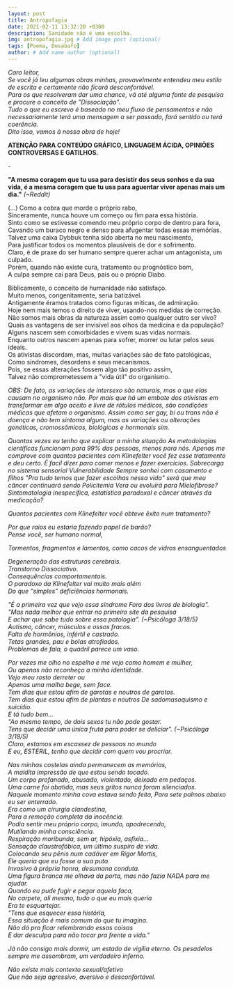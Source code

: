 ```yaml
---
layout: post
title: Antropofagia
date: 2021-02-11 13:32:20 +0300
description: Sanidade não é uma escolha.
img: antropofagia.jpg # Add image post (optional)
tags: [Poema, Desabafo]
author: # Add name author (optional)
---
```

<p><i>Caro leitor,<br>
Se você já leu algumas obras minhas, provavelmente entendeu meu estilo de escrita e certamente não ficará desconfortável.<br>
Para os que resolveram dar uma chance, vá até alguma fonte de pesquisa e procure o conceito de "Dissociação".<br>
Tudo o que eu escrevo é baseado no meu fluxo de pensamentos e não necessariamente terá uma mensagem a ser passada, fará sentido ou terá coerência.<br>
Dito isso, vamos à nossa obra de hoje!</i></p>

<p><b>ATENÇÃO PARA CONTEÚDO GRÁFICO, LINGUAGEM ÁCIDA, OPINIÕES CONTROVERSAS E GATILHOS.</b></p>
<p>-</p>

<p><b>"A mesma coragem que tu usa para desistir dos seus sonhos e da sua vida, é a mesma coragem que tu usa para aguentar viver apenas mais um dia."</b><i> (~Reddit)</i></p>

<p>(...) Como a cobra que morde o próprio rabo, <br>
Sinceramente, nunca houve um começo ou fim para essa história.<br>
Sinto como se estivesse comendo meu próprio corpo de dentro para fora,<br>
Cavando um buraco negro e denso para afugentar todas essas memórias.<br>
Talvez uma caixa Dybbuk tenha sido aberta no meu nascimento,<br>
Para justificar todos os momentos plausíveis de dor e sofrimento.<br>
Claro, é de praxe do ser humano sempre querer achar um antagonista, um culpado.<br>
Porém, quando não existe cura, tratamento ou prognóstico bom,<br>
A culpa sempre cai para Deus, pais ou o próprio Diabo.</p>

<p>Biblicamente, o conceito de humanidade não satisfaço.<br>
Muito menos, congenitamente, seria batizável.<br>
Antigamente éramos tratados como figuras míticas, de admiração.<br>
Hoje nem mais temos o direito de viver, usando-nos medidas de correção.<br>
Não somos mais obras da natureza assim como qualquer outro ser vivo?<br>
Quais as vantagens de ser invisível aos olhos da medicina e da população?<br>
Alguns nascem sem comorbidades e vivem suas vidas normais.<br>
Enquanto outros nascem apenas para sofrer, morrer ou lutar pelos seus ideais.<br>
Os ativistas discordam, mas, muitas variações são de fato patológicas,<br> 
Como síndromes, desordens e seus mecanismos.<br>
Pois, se essas alterações fossem algo tão positivo assim,<br>
Talvez não comprometessem a "vida útil" do organismo.</p>

<p><i>OBS: De fato, as variações de intersexo são naturais, mas o que elas causam no organismo não. Por mais que há um embate dos ativistas em transformar em algo aceito e livre de rótulos médicos, são condições médicas que afetam o organismo. Assim como ser gay, bi ou trans não é doença e não tem sintoma algum, mas as variações ou alterações genéticas, cromossômicas, biológicas e hormonais sim.<br>



<p>


 
Quantas vezes eu tenho que explicar a minha situação
As metodologias científicas funcionam para 99% das pessoas, menos para nós.
Apenas me comprove com quantos pacientes com Klinefelter você fez esse tratamento e deu certo.
É facil dizer para comer menos e fazer exercícios.
Sobrecarga no sistema sensorial
Vulnerabilidade
Sempre sonhei com casamento e filhos
"Pra tudo temos que fazer escolhas nessa vida" será que meu câncer continuará sendo Policitemia Vera ou evoluirá para Mielofibrose?
Sintomatologia inespecífica, estatística paradoxal e câncer através da medicação?<br>

Quantos pacientes com Klinefelter você obteve êxito num tratamento?

Por que raios eu estaria fazendo papel de barão?<br>
Pense você, ser humano normal, 

Tormentos, fragmentos e lamentos, como cacos de vidros ensanguentados<br>


Degeneração das estruturas cerebrais.<br>
Transtorno Dissociativo.<br>
Consequências comportamentais.<br>
O paradoxo da Klinefelter vai muito mais além<br>
Do que "simples" deficiências hormonais.<br>


<p><i>"É a primeira vez que vejo essa síndrome
Fora dos livros de biologia".<br>
"Mas nada melhor que entrar no primeiro site da pesquisa<br>
E achar que sabe tudo sobre essa patologia". (~Psicóloga 3/18/5)</i><br>
Autismo, câncer, músculos e ossos fracos.<br>
Falta de hormônios, infértil e castrado.<br>
Tetas grandes, pau e bolas atrofiados.<br>
Problemas de fala, o quadril parece um vaso.</p>

<p>Por vezes me olho no espelho e me vejo como homem e mulher,<br>
Ou apenas não reconheço a minha identidade.<br>
Vejo meu rosto derreter ou<br>
Apenas uma malha bege, sem face.<br>
Tem dias que estou afim de garotas e noutros de garotos.<br>
Tem dias que estou afim de plantas e noutros  
De sadomasoquismo e suicídio.<br>
E tá tudo bem...<br>
<i>"Ao mesmo tempo, de dois sexos tu não pode gostar.<br>
Tens que decidir uma única fruta para poder se deliciar". (~Psicóloga 3/18/5)</i><br>
Claro, estamos em escassez de pessoas no mundo<br>
E eu, ESTÉRIL, tenho que decidir com quem vou procriar.</p>

<p>Nas minhas costelas ainda permanecem as memórias,<br>
A maldita impressão de que estou sendo tocado.<br>
Um corpo profanado, abusado, violentado, deixado em pedaços.<br>
Uma carne foi abatida, mas seus gritos nunca foram silenciados.<br>
Naquele momento minha cova estava sendo feita,<bt>
Para sete palmos abaixo eu ser enterrado.<br>
Era como um cirurgia clandestina,<br>
Para a remoção completa da inocência.<br>
Podia sentir meu próprio corpo, imundo, apodrecendo,<br>
Mutilando minha consciência.<br>
Respiração moribunda, sem ar, hipóxia, asfixia...<br>
Sensação claustrofóbica, um último suspiro de vida.<br>
Colocando seu pênis num cadáver em Rigor Mortis,<br>
Ele queria que eu fosse a sua puta.<br>
Invasivo à própria honra, desumana conduta.<br>
Uma figura branca me olhava da porta, mas não fazia NADA para me ajudar.<br>
Quando eu pude fugir e pegar aquela faca,<br>
No carpete, ali mesmo, tudo o que eu mais queria<br> 
Era te esquartejar.<br>
<i>"Tens que esquecer essa história,<br>
Essa situação é mais comum do que tu imagina.<br>
Não dá pra ficar relembrando essas coisas<br>
E dar desculpa para não tocar pra frente a vida."</i></p>

<p>Já não consigo mais dormir, um estado de vigília eterno.
Os pesadelos sempre me assombram, um verdadeiro inferno.



Não existe mais contexto sexual/afetivo<br> 
Que não seja agressivo, aversivo e desconfortável.<br>